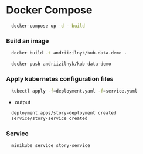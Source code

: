 # Docker Compose

```bash
  docker-compose up -d --build
```
### Build an image
```bash
  docker build -t andriizilnyk/kub-data-demo .
  
  docker push andriizilnyk/kub-data-demo
```
### Apply kubernetes configuration files
```bash
  kubectl apply -f=deployment.yaml -f=service.yaml
```
- output
```bash
  deployment.apps/story-deployment created
  service/story-service created
```
### Service
```bash
  minikube service story-service
```
